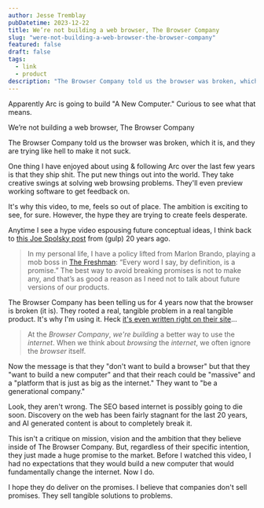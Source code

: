 ```yaml
---
author: Jesse Tremblay
pubDatetime: 2023-12-22
title: We’re not building a web browser, The Browser Company
slug: "were-not-building-a-web-browser-the-browser-company"
featured: false
draft: false
tags:
  - link
  - product
description: "The Browser Company told us the browser was broken, which it is, and they are trying like hell to make it not suck."
---
```


Apparently Arc is going to build "A New Computer." Curious to see what that means.

We’re not building a web browser, The Browser Company

The Browser Company told us the browser was broken, which it is, and they are trying like hell to make it not suck.

One thing I have enjoyed about using & following Arc over the last few years is that they ship shit. The put new things out into the world. They take creative swings at solving web browsing problems. They'll even preview working software to get feedback on.

It's why this video, to me, feels so out of place. The ambition is exciting to see, for sure. However, the hype they are trying to create feels desperate.

Anytime I see a hype video espousing future conceptual ideas, I think back to [this Joe Spolsky post](https://www.joelonsoftware.com/2003/01/15/mouth-wide-shut/) from (gulp) 20 years ago.

> In my personal life, I have a policy lifted from Marlon Brando, playing a mob boss in [The Freshman](http://www.amazon.com/exec/obidos/tg/detail/-/0767810848/joelonsoftware): “Every word I say, by definition, is a promise.” The best way to avoid breaking promises is not to make any, and that’s as good a reason as I need not to talk about future versions of our products.

The Browser Company has been telling us for 4 years now that the browser is broken (it is). They rooted a real, tangible problem in a real tangible product. It's why I'm using it. Heck [it's even written right on their site](https://thebrowser.company/)...

> At the _Browser Company_, _we're building_ a better way to use the _internet_. When we think about _browsing_ the _internet_, we often ignore the _browser_ itself.

Now the message is that they "don't want to build a browser" but that they "want to build a new computer" and that their reach could be "massive" and a "platform that is just as big as the internet." They want to "be a generational company."

Look, they aren't wrong. The SEO based internet is possibly going to die soon. Discovery on the web has been fairly stagnant for the last 20 years, and AI generated content is about to completely break it.

This isn't a critique on mission, vision and the ambition that they believe inside of The Browser Company. But, regardless of their specific intention, they just made a huge promise to the market. Before I watched this video, I had no expectations that they would build a new computer that would fundamentally change the internet. Now I do.

I hope they do deliver on the promises. I believe that companies don't sell promises. They sell tangible solutions to problems.
